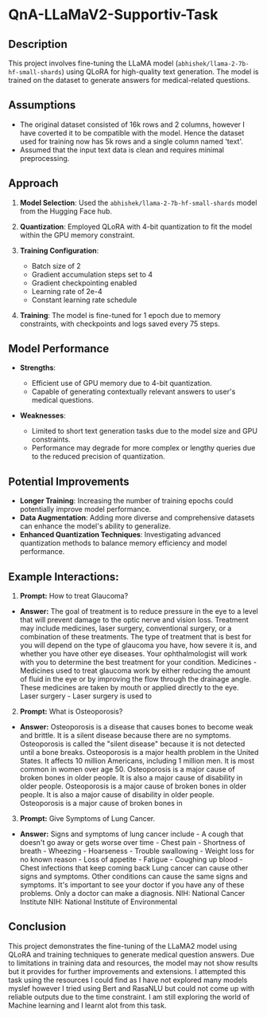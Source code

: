 # QnA-LLaMaV2-Supportiv-Task

## Description

This project involves fine-tuning the LLaMA model (`abhishek/llama-2-7b-hf-small-shards`) using QLoRA for high-quality text generation. The model is trained on the dataset to generate answers for medical-related questions. 

## Assumptions

- The original dataset consisted of 16k rows and 2 columns, however I have coverted it to be compatible with the model. Hence the dataset used for training now has 5k rows and a single column named 'text'.
- Assumed that the input text data is clean and requires minimal preprocessing.

## Approach

1. **Model Selection**: Used the `abhishek/llama-2-7b-hf-small-shards` model from the Hugging Face hub.
2. **Quantization**: Employed QLoRA with 4-bit quantization to fit the model within the GPU memory constraint.
3. **Training Configuration**: 
   - Batch size of 2
   - Gradient accumulation steps set to 4
   - Gradient checkpointing enabled
   - Learning rate of 2e-4
   - Constant learning rate schedule

4. **Training**: The model is fine-tuned for 1 epoch due to memory constraints, with checkpoints and logs saved every 75 steps.

## Model Performance

- **Strengths**: 
  - Efficient use of GPU memory due to 4-bit quantization.
  - Capable of generating contextually relevant answers to user's medical questions.

- **Weaknesses**: 
  - Limited to short text generation tasks due to the model size and GPU constraints.
  - Performance may degrade for more complex or lengthy queries due to the reduced precision of quantization.

## Potential Improvements

- **Longer Training**: Increasing the number of training epochs could potentially improve model performance.
- **Data Augmentation**: Adding more diverse and comprehensive datasets can enhance the model's ability to generalize.
- **Enhanced Quantization Techniques**: Investigating advanced quantization methods to balance memory efficiency and model performance.

## Example Interactions:

1. **Prompt:**  How to treat Glaucoma?
- **Answer:**  The goal of treatment is to reduce pressure in the eye to a level that will prevent damage to the optic nerve and vision loss. Treatment may include medicines, laser surgery, conventional surgery, or a combination of these treatments. The type of treatment that is best for you will depend on the type of glaucoma you have, how severe it is, and whether you have other eye diseases. Your ophthalmologist will work with you to determine the best treatment for your condition.    Medicines - Medicines used to treat glaucoma work by either reducing the amount of fluid in the eye or by improving the flow through the drainage angle. These medicines are taken by mouth or applied directly to the eye.    Laser surgery - Laser surgery is used to

2. **Prompt:** What is Osteoporosis?
- **Answer:**  Osteoporosis is a disease that causes bones to become weak and brittle. It is a silent disease because there are no symptoms. Osteoporosis is called the "silent disease" because it is not detected until a bone breaks. Osteoporosis is a major health problem in the United States. It affects 10 million Americans, including 1 million men. It is most common in women over age 50. Osteoporosis is a major cause of broken bones in older people. It is also a major cause of disability in older people. Osteoporosis is a major cause of broken bones in older people. It is also a major cause of disability in older people. Osteoporosis is a major cause of broken bones in

3. **Prompt:** Give Symptoms of Lung Cancer.
- **Answer:** Signs and symptoms of lung cancer include       -  A cough that doesn't go away or gets worse over time    -  Chest pain    -  Shortness of breath    -  Wheezing    -  Hoarseness    -  Trouble swallowing    -  Weight loss for no known reason    -  Loss of appetite    -  Fatigue    -  Coughing up blood    -  Chest infections that keep coming back       Lung cancer can cause other signs and symptoms. Other conditions can cause the same signs and symptoms. It's important to see your doctor if you have any of these problems. Only a doctor can make a diagnosis.    NIH: National Cancer Institute    NIH: National Institute of Environmental


## Conclusion
This project demonstrates the fine-tuning of the LLaMA2 model using QLoRA and training techniques to generate medical question answers. Due to limitations in training data and resources, the model may not show  results but it provides for further improvements and extensions. I attempted this task using the resources I could find as I have not explored many models myslef however I tried using Bert and RasaNLU but could not come up with reliable outputs due to the time constraint. I am still exploring the world of Machine learning and I learnt alot from this task.
